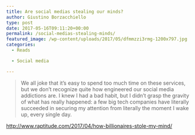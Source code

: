 ```yaml
---
title: Are social medias stealing our minds?
author: Giustino Borzacchiello
type: post
date: 2017-05-16T09:11:20+00:00
permalink: /social-medias-stealing-minds/
featured_image: /wp-content/uploads/2017/05/dfmmzzi3rmg-1200x797.jpg
categories:
  - Reads

  - Social media

---
```

> We all joke that it’s easy to spend too much time on these services, but we don’t recognize quite how engineered our social media addictions are. I knew I had a bad habit, but I didn’t grasp the gravity of what has really happened: a few big tech companies have literally succeeded in securing my attention from literally the moment I wake up, every single day.

<http://www.raptitude.com/2017/04/how-billionaires-stole-my-mind/>